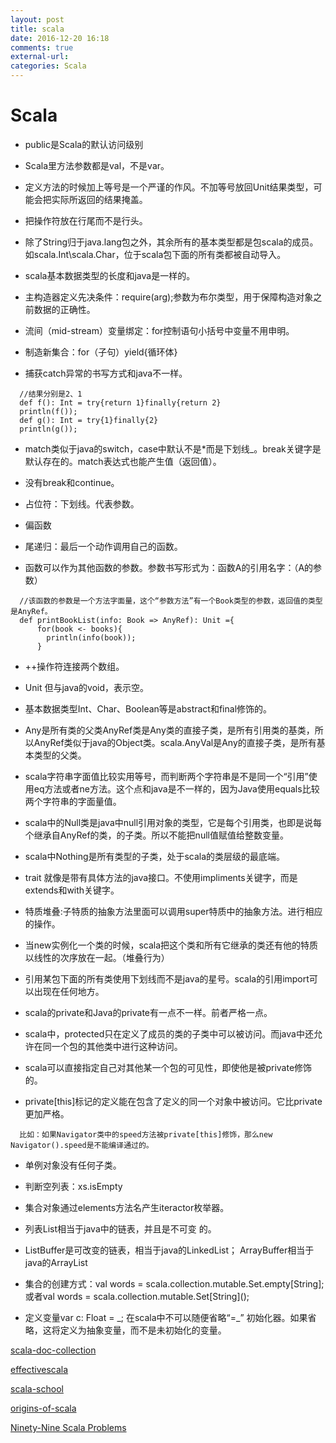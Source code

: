 ```yaml
---
layout: post
title: scala
date: 2016-12-20 16:18
comments: true
external-url:
categories: Scala
---
```


# Scala


- public是Scala的默认访问级别

- Scala里方法参数都是val，不是var。

- 定义方法的时候加上等号是一个严谨的作风。不加等号放回Unit结果类型，可能会把实际所返回的结果掩盖。

- 把操作符放在行尾而不是行头。

- 除了String归于java.lang包之外，其余所有的基本类型都是包scala的成员。如scala.Int\scala.Char，位于scala包下面的所有类都被自动导入。

- scala基本数据类型的长度和java是一样的。

- 主构造器定义先决条件：require(arg);参数为布尔类型，用于保障构造对象之前数据的正确性。

- 流间（mid-stream）变量绑定：for控制语句小括号中变量不用申明。

- 制造新集合：for（子句）yield{循环体}

- 捕获catch异常的书写方式和java不一样。

```
  //结果分别是2、1
  def f(): Int = try{return 1}finally{return 2}
  println(f());
  def g(): Int = try{1}finally{2}
  println(g());
```

- match类似于java的switch，case中默认不是*而是下划线_。break关键字是默认存在的。match表达式也能产生值（返回值）。

- 没有break和continue。

- 占位符：下划线。代表参数。

- 偏函数

- 尾递归：最后一个动作调用自己的函数。

- 函数可以作为其他函数的参数。参数书写形式为：函数A的引用名字：（A的参数）

```
  //该函数的参数是一个方法字面量，这个“参数方法”有一个Book类型的参数，返回值的类型是AnyRef。
  def printBookList(info: Book => AnyRef): Unit ={
      for(book <- books){
        println(info(book));
      }
```

- ++操作符连接两个数组。

- Unit 但与java的void，表示空。

- 基本数据类型Int、Char、Boolean等是abstract和final修饰的。

- Any是所有类的父类AnyRef类是Any类的直接子类，是所有引用类的基类，所以AnyRef类似于java的Object类。scala.AnyVal是Any的直接子类，是所有基本类型的父类。

- scala字符串字面值比较实用等号，而判断两个字符串是不是同一个“引用”使用eq方法或者ne方法。这个点和java是不一样的，因为Java使用equals比较两个字符串的字面量值。

- scala中的Null类是java中null引用对象的类型，它是每个引用类，也即是说每个继承自AnyRef的类，的子类。所以不能把null值赋值给整数变量。

- scala中Nothing是所有类型的子类，处于scala的类层级的最底端。

- trait 就像是带有具体方法的java接口。不使用impliments关键字，而是extends和with关键字。

- 特质堆叠:子特质的抽象方法里面可以调用super特质中的抽象方法。进行相应的操作。

- 当new实例化一个类的时候，scala把这个类和所有它继承的类还有他的特质以线性的次序放在一起。（堆叠行为）

- 引用某包下面的所有类使用下划线而不是java的星号。scala的引用import可以出现在任何地方。

- scala的private和Java的private有一点不一样。前者严格一点。

- scala中，protected只在定义了成员的类的子类中可以被访问。而java中还允许在同一个包的其他类中进行这种访问。

- scala可以直接指定自己对其他某一个包的可见性，即使他是被private修饰的。

- private[this]标记的定义能在包含了定义的同一个对象中被访问。它比private更加严格。

```
  比如：如果Navigator类中的speed方法被private[this]修饰，那么new Navigator().speed是不能编译通过的。
```

- 单例对象没有任何子类。

- 判断空列表：xs.isEmpty

- 集合对象通过elements方法名产生iteractor枚举器。

- 列表List相当于java中的链表，并且是不可变 的。

- ListBuffer是可改变的链表，相当于java的LinkedList； ArrayBuffer相当于java的ArrayList

- 集合的创建方式：val words = scala.collection.mutable.Set.empty\[String\]; 或者val words = scala.collection.mutable.Set\[String\]();

- 定义变量var c: Float = _; 在scala中不可以随便省略“=\_” 初始化器。如果省略，这将定义为抽象变量，而不是未初始化的变量。



[scala-doc-collection](http://www.scala-lang.org/docu/files/collections-api/collections_49.html)


[effectivescala](http://twitter.github.io/effectivescala/index-cn.html)


[scala-school](http://twitter.github.io/scala_school/)


[origins-of-scala](http://www.artima.com/scalazine/articles/origins_of_scala.html)


[Ninety-Nine Scala Problems](http://aperiodic.net/phil/scala/s-99/)

